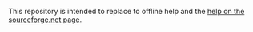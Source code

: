 This repository is intended to replace to offline help and the [help on the sourceforge.net page](http://jabref.sourceforge.net/help/Contents.php).
